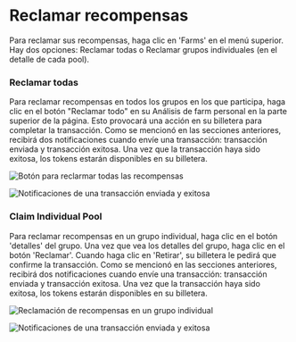 # Reclamar recompensas

Para reclamar sus recompensas, haga clic en 'Farms' en el menú superior. Hay dos opciones: Reclamar todas o Reclamar grupos individuales (en el detalle de cada pool).

### Reclamar todas <a href="#claim-all" id="claim-all"></a>

Para reclamar recompensas en todos los grupos en los que participa, haga clic en el botón "Reclamar todo" en su Análisis de farm personal en la parte superior de la página. Esto provocará una acción en su billetera para completar la transacción. Como se mencionó en las secciones anteriores, recibirá dos notificaciones cuando envíe una transacción: transacción enviada y transacción exitosa. Una vez que la transacción haya sido exitosa, los tokens estarán disponibles en su billetera.

![Botón para reclarmar todas las recompensas](https://docs.openswap.one/\~/files/v0/b/gitbook-28427.appspot.com/o/assets%2F-MY1G5f8O5711m8GB\_0a%2F-MjzE4iySOzFrWYQH2Zw%2F-Mk-9MHZ\_cp0Yvyn1xov%2Fclaim%20all.png?alt=media\&token=9604dad1-c99a-4b66-bda8-d8879d484ff3)

![Notificaciones de una transacción enviada y exitosa](https://docs.openswap.one/\~/files/v0/b/gitbook-28427.appspot.com/o/assets%2F-MY1G5f8O5711m8GB\_0a%2F-Mk-CgcxXmL0WDyShxT-%2F-Mk-DMeZVC2DZz4LQLev%2Fnotifications.png?alt=media\&token=766b79e9-b0e1-48c1-a9da-ce2df50189c5)

### Claim Individual Pool <a href="#claim-individual-pool" id="claim-individual-pool"></a>

Para reclamar recompensas en un grupo individual, haga clic en el botón 'detalles' del grupo. Una vez que vea los detalles del grupo, haga clic en el botón 'Reclamar'. Cuando haga clic en 'Retirar', su billetera le pedirá que confirme la transacción. Como se mencionó en las secciones anteriores, recibirá dos notificaciones cuando envíe una transacción: transacción enviada y transacción exitosa. Una vez que la transacción haya sido exitosa, los tokens estarán disponibles en su billetera.

![Reclamación de recompensas en un grupo individual](https://docs.openswap.one/\~/files/v0/b/gitbook-28427.appspot.com/o/assets%2F-MY1G5f8O5711m8GB\_0a%2F-MjzE4iySOzFrWYQH2Zw%2F-Mk-AzrjegClMk3-zZ5X%2Fclaim1.png?alt=media\&token=5bbdb290-ebd1-4b9d-85df-35cd5c58ecae)

![Notificaciones de una transacción enviada y exitosa](https://docs.openswap.one/\~/files/v0/b/gitbook-28427.appspot.com/o/assets%2F-MY1G5f8O5711m8GB\_0a%2F-Mk-CgcxXmL0WDyShxT-%2F-Mk-DMeZVC2DZz4LQLev%2Fnotifications.png?alt=media\&token=766b79e9-b0e1-48c1-a9da-ce2df50189c5)
